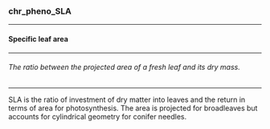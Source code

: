 ### chr_pheno_SLA



------
#### Specific leaf area



------
###### The ratio between the projected area of a fresh leaf and its dry mass.



------
SLA is the ratio of investment of dry matter into leaves and the return in terms of area for photosynthesis. The area is projected for broadleaves but accounts for cylindrical geometry for conifer needles.